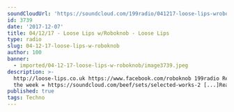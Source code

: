 ```yaml
---
soundCloudUrl: 'https://soundcloud.com/199radio/041217-loose-lips-wroboknob'
id: 3739
date: '2017-12-07'
title: 04/12/17 - Loose Lips w/Roboknob - Loose Lips
type: radio
slug: 04-12-17-loose-lips-w-roboknob
author: 100
banner:
  - imported/04-12-17-loose-lips-w-roboknob/image3739.jpeg
description: >-
  http://loose-lips.co.uk https://www.facebook.com/roboknob 199radio Release of
  the week = https://soundcloud.com/beef/sets/selected-works-2 [...]Read More...
published: true
tags: Techno
---
```

